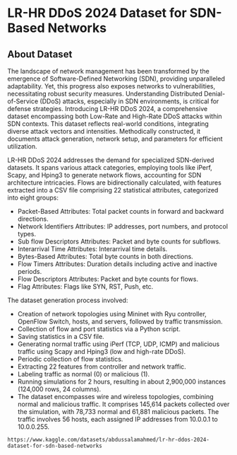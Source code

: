 # LR-HR DDoS 2024 Dataset for SDN-Based Networks

## About Dataset

The landscape of network management has been transformed by the emergence of Software-Defined Networking (SDN), providing unparalleled adaptability. Yet, this progress also exposes networks to vulnerabilities, necessitating robust security measures. Understanding Distributed Denial-of-Service (DDoS) attacks, especially in SDN environments, is critical for defense strategies. Introducing LR-HR DDoS 2024, a comprehensive dataset encompassing both Low-Rate and High-Rate DDoS attacks within SDN contexts. This dataset reflects real-world conditions, integrating diverse attack vectors and intensities. Methodically constructed, it documents attack generation, network setup, and parameters for efficient utilization.

LR-HR DDoS 2024 addresses the demand for specialized SDN-derived datasets. It spans various attack categories, employing tools like iPerf, Scapy, and Hping3 to generate network flows, accounting for SDN architecture intricacies. Flows are bidirectionally calculated, with features extracted into a CSV file comprising 22 statistical attributes, categorized into eight groups:

- Packet-Based Attributes: Total packet counts in forward and backward directions.
- Network Identifiers Attributes: IP addresses, port numbers, and protocol types.
- Sub flow Descriptors Attributes: Packet and byte counts for subflows.
- Interarrival Time Attributes: Interarrival time details.
- Bytes-Based Attributes: Total byte counts in both directions.
- Flow Timers Attributes: Duration details including active and inactive periods.
- Flow Descriptors Attributes: Packet and byte counts for flows.
- Flag Attributes: Flags like SYN, RST, Push, etc.

The dataset generation process involved:

- Creation of network topologies using Mininet with Ryu controller, OpenFlow Switch, hosts, and servers, followed by traffic transmission.
- Collection of flow and port statistics via a Python script.
- Saving statistics in a CSV file.
- Generating normal traffic using iPerf (TCP, UDP, ICMP) and malicious traffic using Scapy and Hping3 (low and high-rate DDoS).
- Periodic collection of flow statistics.
- Extracting 22 features from controller and network traffic.
- Labeling traffic as normal (0) or malicious (1).
- Running simulations for 2 hours, resulting in about 2,900,000 instances (124,000 rows, 24 columns).
- The dataset encompasses wire and wireless topologies, combining normal and malicious traffic. It comprises 145,614 packets collected over the simulation, with 78,733 normal and 61,881 malicious packets. The traffic involves 56 hosts, each assigned IP addresses from 10.0.0.1 to 10.0.0.255.

```
https://www.kaggle.com/datasets/abdussalamahmed/lr-hr-ddos-2024-dataset-for-sdn-based-networks
```

